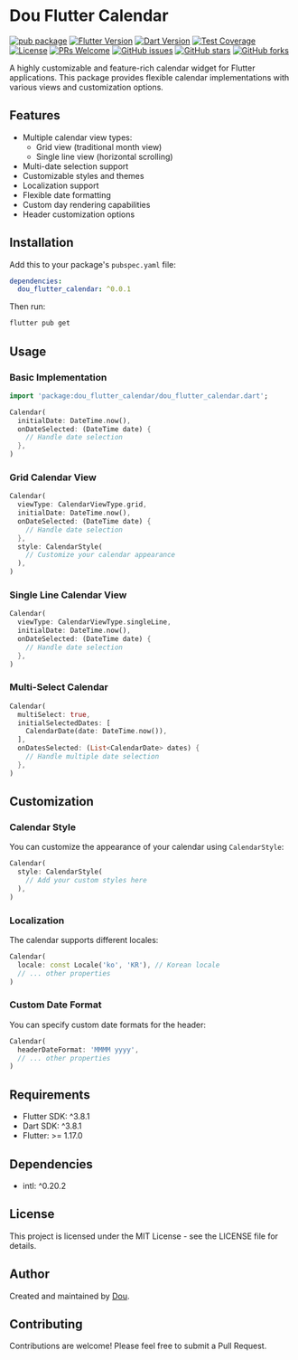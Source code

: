 <!--
This README describes the package. If you publish this package to pub.dev,
this README's contents appear on the landing page for your package.

For information about how to write a good package README, see the guide for
[writing package pages](https://dart.dev/tools/pub/writing-package-pages).

For general information about developing packages, see the Dart guide for
[creating packages](https://dart.dev/guides/libraries/create-packages)
and the Flutter guide for
[developing packages and plugins](https://flutter.dev/to/develop-packages).
-->

# Dou Flutter Calendar

[![pub package](https://img.shields.io/pub/v/dou_flutter_calendar.svg)](https://pub.dev/packages/dou_flutter_calendar)
[![Flutter Version](https://img.shields.io/badge/Flutter-3.32.1-blue)](https://flutter.dev)
[![Dart Version](https://img.shields.io/badge/Dart-3.8.0-blue)](https://dart.dev)
[![Test Coverage](https://img.shields.io/badge/coverage-85%25-brightgreen)](https://github.com/douinc/dou_flutter_calendar/actions)
[![License](https://img.shields.io/badge/License-MIT-yellow.svg)](https://opensource.org/licenses/MIT)
[![PRs Welcome](https://img.shields.io/badge/PRs-welcome-brightgreen.svg)](https://github.com/douinc/dou_flutter_calendar/pulls)
[![GitHub issues](https://img.shields.io/github/issues/douinc/dou_flutter_calendar?cache=1)](https://github.com/douinc/dou_flutter_calendar/issues)
[![GitHub stars](https://img.shields.io/github/stars/douinc/dou_flutter_calendar?cache=1)](https://github.com/douinc/dou_flutter_calendar/stargazers)
[![GitHub forks](https://img.shields.io/github/forks/douinc/dou_flutter_calendar?cache=1)](https://github.com/douinc/dou_flutter_calendar/network/members)

A highly customizable and feature-rich calendar widget for Flutter applications. This package provides flexible calendar implementations with various views and customization options.

## Features

- Multiple calendar view types:
  - Grid view (traditional month view)
  - Single line view (horizontal scrolling)
- Multi-date selection support
- Customizable styles and themes
- Localization support
- Flexible date formatting
- Custom day rendering capabilities
- Header customization options

## Installation

Add this to your package's `pubspec.yaml` file:

```yaml
dependencies:
  dou_flutter_calendar: ^0.0.1
```

Then run:

```bash
flutter pub get
```

## Usage

### Basic Implementation

```dart
import 'package:dou_flutter_calendar/dou_flutter_calendar.dart';

Calendar(
  initialDate: DateTime.now(),
  onDateSelected: (DateTime date) {
    // Handle date selection
  },
)
```

### Grid Calendar View

```dart
Calendar(
  viewType: CalendarViewType.grid,
  initialDate: DateTime.now(),
  onDateSelected: (DateTime date) {
    // Handle date selection
  },
  style: CalendarStyle(
    // Customize your calendar appearance
  ),
)
```

### Single Line Calendar View

```dart
Calendar(
  viewType: CalendarViewType.singleLine,
  initialDate: DateTime.now(),
  onDateSelected: (DateTime date) {
    // Handle date selection
  },
)
```

### Multi-Select Calendar

```dart
Calendar(
  multiSelect: true,
  initialSelectedDates: [
    CalendarDate(date: DateTime.now()),
  ],
  onDatesSelected: (List<CalendarDate> dates) {
    // Handle multiple date selection
  },
)
```

## Customization

### Calendar Style

You can customize the appearance of your calendar using `CalendarStyle`:

```dart
Calendar(
  style: CalendarStyle(
    // Add your custom styles here
  ),
)
```

### Localization

The calendar supports different locales:

```dart
Calendar(
  locale: const Locale('ko', 'KR'), // Korean locale
  // ... other properties
)
```

### Custom Date Format

You can specify custom date formats for the header:

```dart
Calendar(
  headerDateFormat: 'MMMM yyyy',
  // ... other properties
)
```

## Requirements

- Flutter SDK: ^3.8.1
- Dart SDK: ^3.8.1
- Flutter: >= 1.17.0

## Dependencies

- intl: ^0.20.2

## License

This project is licensed under the MIT License - see the LICENSE file for details.

## Author

Created and maintained by [Dou](https://dou.so).

## Contributing

Contributions are welcome! Please feel free to submit a Pull Request.
